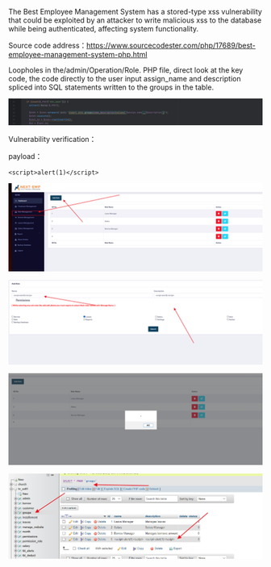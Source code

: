 

The Best Employee Management System has a stored-type xss vulnerability that could be exploited by an attacker to write malicious xss to the database while being authenticated, affecting system functionality.



Source code address：https://www.sourcecodester.com/php/17689/best-employee-management-system-php.html



Loopholes in the/admin/Operation/Role. PHP file, direct look at the key code, the code directly to the user input assign_name and description spliced into SQL statements written to the groups in the table.

![image-20250314191644339](images/image-20250314191644339.png)



Vulnerability verification：

payload：

```
<script>alert(1)</script>
```

![image-20250314191921518](images/image-20250314191921518.png)

![image-20250314191930060](images/image-20250314191930060.png)

![image-20250314191950564](images/image-20250314191950564.png)

![image-20250314191957106](images/image-20250314191957106.png)















